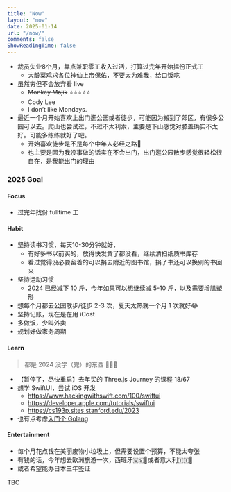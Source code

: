 ```yaml
---
title: "Now"
layout: "now"
date: 2025-01-14
url: "/now/"
comments: false
ShowReadingTime: false
---
```


- 裁员失业8个月，靠点兼职零工收入过活，打算过完年开始揾份正式工
  - 大龄菜鸡求各位神仙上帝保佑，不要太为难我，给口饭吃
- 虽然穷但不会放弃看 live
  - ~~Monkey Majik~~ ⭐️⭐️⭐️⭐️⭐️
  - Cody Lee
  - I don’t like Mondays.
- 最近一个月开始喜欢上出门逛公园或者徒步，可能因为搬到了郊区，有很多公园可以去。爬山也尝试过，不过不太利索，主要是下山感觉对膝盖确实不太好。可能多练练就好了吧。
  - 开始喜欢徒步是不是每个中年人必经之路🤣
  - 也主要是因为我没事做的话实在不会出门，出门逛公园散步感觉很轻松很自在，是我能出门的理由


### 2025 Goal

#### Focus

- 过完年找份 fulltime 工

#### Habit

- 坚持读书习惯，每天10-30分钟就好，
  - 有好多书以前买的，放得快发黄了都没看，继续清扫纸质书库存
  - 看过觉得没必要留着的可以捐去附近的图书馆，捐了书还可以换别的书回来
- 坚持运动习惯
  - 2024 已经减下 10 斤，今年如果可以想继续减 5-10 斤，以及需要增肌塑形
- 想每个月都去公园散步/徒步 2-3 次，夏天太热就一个月 1 次就好😂
- 坚持记账，现在是在用 iCost
- 多做饭，少叫外卖
- 规划好做家务周期

#### Learn

> 都是 2024 没学（完）的东西 🤦🏻‍♀️

- 【暂停了，尽快重启】去年买的 Three.js Journey 的课程 18/67
- 想学 SwiftUI，尝试 iOS 开发
  - https://www.hackingwithswift.com/100/swiftui
  - https://developer.apple.com/tutorials/swiftui
  - https://cs193p.sites.stanford.edu/2023
- 也有点考虑[入门个 Golang](https://www.udemy.com/course/go-the-complete-developers-guide/)


#### Entertainment

- 每个月花点钱在美丽废物小垃圾上，但需要设置个预算，不能太夸张
- 有钱的话，今年想去欧洲旅游一次，西班牙🇪🇸🥘或者意大利🇮🇹🍝
- 或者希望能办日本三年签证



TBC
